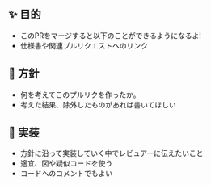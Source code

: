 ## :sparkles: 目的

 * このPRをマージすると以下のことができるようになるよ!
 * 仕様書や関連プルリクエストへのリンク

## :muscle: 方針

 * 何を考えてこのプルリクを作ったか。
 * 考えた結果、除外したものがあれば書いてほしい

## :wrench: 実装

 * 方針に沿って実装していく中でレビュアーに伝えたいこと
 * 適宜、図や疑似コードを使う
 * コードへのコメントでもよい
